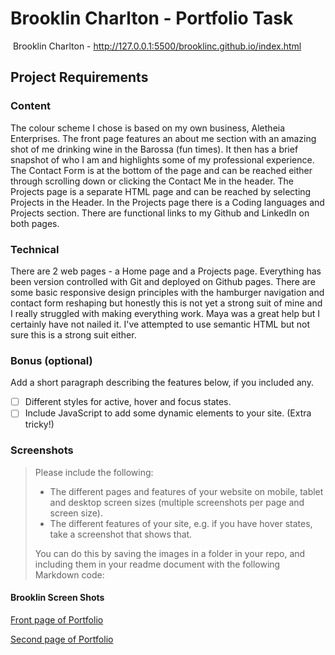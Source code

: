 #  Brooklin Charlton - Portfolio Task
​
Brooklin Charlton - http://127.0.0.1:5500/brooklinc.github.io/index.html 

## Project Requirements

### Content
The colour scheme I chose is based on my own business, Aletheia Enterprises. The front page features an about me section with an amazing shot of me drinking wine in the Barossa (fun times). It then has a brief snapshot of who I am and highlights some of my professional experience. The Contact Form is at the bottom of the page and can be reached either through scrolling down or clicking the Contact Me in the header. The Projects page is a separate HTML page and can be reached by selecting Projects in the Header. In the Projects page there is a Coding languages and Projects section. There are functional links to my Github and LinkedIn on both pages. 
​
### Technical
There are 2 web pages - a Home page and a Projects page. Everything has been version controlled with Git and deployed on Github pages. There are some basic responsive design principles with the hamburger navigation and contact form reshaping but honestly this is not yet a strong suit of mine and I really struggled with making everything work. Maya was a great help but I certainly have not nailed it. I've attempted to use semantic HTML but not sure this is a strong suit either.

### Bonus (optional)
 Add a short paragraph describing the features below, if you included any. 
- [ ] Different styles for active, hover and focus states.
- [ ] Include JavaScript to add some dynamic elements to your site. (Extra tricky!)
​
### Screenshots
> Please include the following:
> - The different pages and features of your website on mobile, tablet and desktop screen sizes (multiple screenshots per page and screen size).
> - The different features of your site, e.g. if you have hover states, take a screenshot that shows that.  
> 
> You can do this by saving the images in a folder in your repo, and including them in your readme document with the following Markdown code: 

####  Brooklin Screen Shots
[Front page of Portfolio](./img/BC_SS1.png) 

[Second page of Portfolio](./img/BC_SS2.png)
